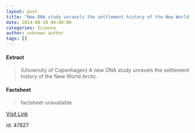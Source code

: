 ```yaml
---
layout: post
title: "New DNA study unravels the settlement history of the New World Arctic"
date: 2014-08-28 04:00:00
categories: Science
author: unknown author
tags: []
---
```



#### Extract
>(University of Copenhagen) A new DNA study unravels the settlement history of the New World Arctic.

#### Factsheet
>factsheet unavailable

[Visit Link](http://www.eurekalert.org/pub_releases/2014-08/uoc-nds082814.php)

id:   47827
